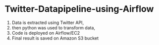 # Twitter-Datapipeline-using-Airflow
1. Data is extracted using Twitter API,
2. then python was used to transform data,
3. Code is deployed on Airflow/EC2
4. Final result is saved on Amazon S3 bucket
